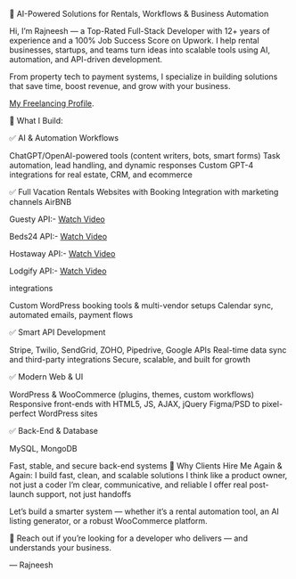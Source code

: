 🚀 AI-Powered Solutions for Rentals, Workflows & Business Automation

Hi, I’m Rajneesh — a Top-Rated Full-Stack Developer with 12+ years of experience and a 100% Job Success Score on Upwork. I help rental businesses, startups, and teams turn ideas into scalable tools using AI, automation, and API-driven development.

From property tech to payment systems, I specialize in building solutions that save time, boost revenue, and grow with your business.

[My Freelancing Profile](https://www.upwork.com/freelancers/~01eaec214a52bc2d20/).

🔧 What I Build:

✅ AI & Automation Workflows

ChatGPT/OpenAI-powered tools (content writers, bots, smart forms)
Task automation, lead handling, and dynamic responses
Custom GPT-4 integrations for real estate, CRM, and ecommerce

✅ Full Vacation Rentals Websites with Booking Integration with marketing channels AirBNB

Guesty API:- [Watch Video](https://youtu.be/57gXzT5Mfqw?si=kWT4mx588BLfPsZR)

Beds24 API:- [Watch Video](https://youtu.be/J7Z4Ixv6Wrk?si=4vG_VWQrNvXcf-DG)

Hostaway API:- [Watch Video](https://youtu.be/BS0cOftgS68?si=FDSQ1KSbVlU5Jyxn) 

Lodgify API:- [Watch Video](https://youtu.be/_YXK-UXJjzU?si=WMeUHyhJLNWTnOPc) 

integrations

Custom WordPress booking tools & multi-vendor setups
Calendar sync, automated emails, payment flows

✅ Smart API Development

Stripe, Twilio, SendGrid, ZOHO, Pipedrive, Google APIs
Real-time data sync and third-party integrations
Secure, scalable, and built for growth

✅ Modern Web & UI

WordPress & WooCommerce (plugins, themes, custom workflows)
Responsive front-ends with HTML5, JS, AJAX, jQuery
Figma/PSD to pixel-perfect WordPress sites

✅ Back-End & Database

MySQL, MongoDB

Fast, stable, and secure back-end systems
💬 Why Clients Hire Me Again & Again:
I build fast, clean, and scalable solutions
I think like a product owner, not just a coder
I’m clear, communicative, and reliable
I offer real post-launch support, not just handoffs

Let’s build a smarter system — whether it’s a rental automation tool, an AI listing generator, or a robust WooCommerce platform.

📩 Reach out if you’re looking for a developer who delivers — and understands your business.

— Rajneesh


